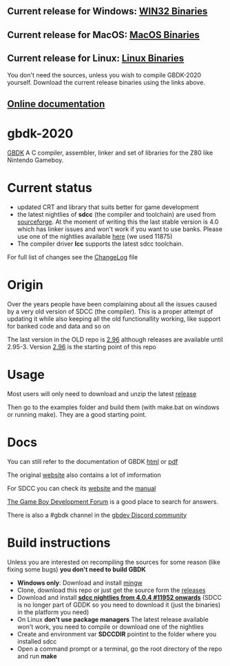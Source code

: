 ## Current release for Windows: [WIN32 Binaries](https://github.com/Zal0/gbdk-2020/releases/latest/download/gbdk-win.zip)
## Current release for MacOS: [MacOS Binaries](https://github.com/Zal0/gbdk-2020/releases/latest/download/gbdk-macos.zip)
## Current release for Linux: [Linux Binaries](https://github.com/Zal0/gbdk-2020/releases/latest/download/gbdk-linux64.tar.gz)
You don't need the sources, unless you wish to compile GBDK-2020 yourself. Download the current release binaries using the links above.

## [Online documentation](https://zal0.github.io/gbdk-2020/)

# gbdk-2020
[GBDK](http://gbdk.sourceforge.net/) A C compiler, assembler, linker and set of libraries for the Z80 like Nintendo Gameboy.

# Current status
- updated CRT and library that suits better for game development
- the latest nightlies of **sdcc** (the compiler and toolchain) are used from [sourceforge](http://sdcc.sourceforge.net). At the moment of writing this the last stable version is 4.0 which has linker issues and won't work if you want to use banks. Please use one of the nightlies available [here](http://sdcc.sourceforge.net/snap.php) (we used 11875)
- The compiler driver **lcc** supports the latest sdcc toolchain.

For full list of changes see the [ChangeLog](https://github.com/Zal0/gbdk-2020/blob/master/gbdk-support/ChangeLog) file

# Origin

Over the years people have been complaining about all the issues caused by a very old version of SDCC (the compiler). This is a proper attempt of updating it while also keeping all the old functionallity working, like support for banked code and data and so on

The last version in the OLD repo is [2.96](https://sourceforge.net/projects/gbdk/files/gbdk/2.96/) although releases are available until 2.95-3. Version [2.96](https://sourceforge.net/projects/gbdk/files/gbdk/2.96/) is the starting point of this repo

# Usage
Most users will only need to download and unzip the latest [release](https://github.com/Zal0/gbdk-2020/releases)

Then go to the examples folder and build them (with make.bat on windows or running make). They are a good starting point.

# Docs
You can still refer to the documentation of GBDK [html](http://gbdk.sourceforge.net/doc/html/book01.html) or [pdf](http://gbdk.sourceforge.net/doc/gbdk-doc.pdf)

The original [website](http://gbdk.sourceforge.net/) also contains a lot of imformation

For SDCC you can check its [website](http://sdcc.sourceforge.net/) and the [manual](http://sdcc.sourceforge.net/doc/sdccman.pdf)

[The Game Boy Development Forum](https://gbdev.gg8.se/forums/) is a good place to search for answers. 

There is also a #gbdk channel in the [gbdev Discord community](https://discord.gg/gpBxq85)

# Build instructions
Unless you are interested on recompiling the sources for some reason (like fixing some bugs) **you don't need to build GBDK**

- **Windows only**: Download and install [mingw](http://www.mingw.org/)
- Clone, download this repo or just get the source form the [releases](https://github.com/Zal0/gbdk-2020/releases)
- Download and install [**sdcc nightlies from 4.0.4 #11952 onwards**](http://sdcc.sourceforge.net/snap.php) (SDCC is no longer part of GDDK so you need to download it (just the binaries) in the platform you need)
- On Linux **don't use package managers** The latest release available won't work, you need to compile or download one of the nightlies
- Create and environment var **SDCCDIR** pointint to the folder where you installed sdcc
- Open a command prompt or a terminal, go the root directory of the repo and run **make**
